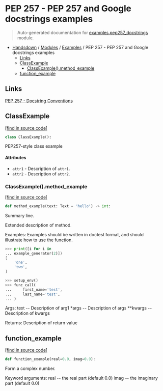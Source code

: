 # PEP 257 - PEP 257 and Google docstrings examples

> Auto-generated documentation for [examples.pep257_docstrings](https://github.com/vemel/handsdown/blob/master/examples/pep257_docstrings.py) module.

- [Handsdown](../README.md#-handsdown---python-documentation-generator) / [Modules](../MODULES.md#modules) / [Examples](index.md#examples) / PEP 257 - PEP 257 and Google docstrings examples
    - [Links](#links)
    - [ClassExample](#classexample)
        - [ClassExample().method_example](#classexamplemethod_example)
    - [function_example](#function_example)

## Links

[PEP 257 - Docstring Conventions](https://www.python.org/dev/peps/pep-0287/)

## ClassExample

[[find in source code]](https://github.com/vemel/handsdown/blob/master/examples/pep257_docstrings.py#L12)

```python
class ClassExample():
```

PEP257-style class example

#### Attributes

- `attr1` - Description of `attr1`.
- `attr2` - Description of `attr2`.

### ClassExample().method_example

[[find in source code]](https://github.com/vemel/handsdown/blob/master/examples/pep257_docstrings.py#L21)

```python
def method_example(text: Text = 'hello') -> int:
```

Summary line.

Extended description of method.

Examples:
    Examples should be written in doctest format, and should illustrate how
    to use the function.

```python
>>> print([i for i in
... example_generator(2)])
[
    'one',
    'two',
]
```

```python
>>> setup_env()
>>> func_call(
...     first_name='test',
...     last_name='test',
... )
```

Args:
    text -- Description of arg1
    *args -- Description of args
    **kwargs -- Description of kwargs

Returns:
    Description of return value

## function_example

[[find in source code]](https://github.com/vemel/handsdown/blob/master/examples/pep257_docstrings.py#L54)

```python
def function_example(real=0.0, imag=0.0):
```

Form a complex number.

Keyword arguments:
real -- the real part (default 0.0)
imag -- the imaginary part (default 0.0)
